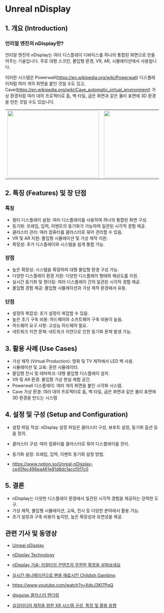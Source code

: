 # Unreal nDisplay

## 1. 개요 (Introduction)

### 언리얼 엔진의 nDisplay란?

언리얼 엔진의 nDisplay는 여러 디스플레이 디바이스를 하나의 통합된 화면으로 만들어주는 기술입니다. 주로 대형 스크린, 몰입형 환경, VR, AR, 시뮬레이션에서 사용됩니다.

이러한 시스템은 Powerwall(https://en.wikipedia.org/wiki/Powerwall) 디스플레이처럼 여러 개의 화면을 붙인 것일 수도 있고, Cave(https://en.wikipedia.org/wiki/Cave_automatic_virtual_environment) 가상 환경처럼 여러 대의 프로젝터로 돔, 벽 타일, 굽은 화면과 같은 물리 표면에 3D 환경을 만든 것일 수도 있습니다.

<table class="center">
<td>
    <img src="https://i.redd.it/k3l5agjumz6a1.jpg" width="300", height="220">
</td>
<td>
    <img src="https://d3kjluh73b9h9o.cloudfront.net/original/4X/c/4/2/c4254d144eec812de9ce28185c241b0572e5325f.jpeg" width="300", height="220">
</td>
<td>
    <img src="https://d3kjluh73b9h9o.cloudfront.net/original/4X/5/6/1/56155a73ee38c0f399a5d05a42b68905c65fed15.jpeg" width="300", height="220">
</td>
</table>

## 2. 특징 (Features) 및 장 단점

### 특징

- 멀티 디스플레이 설정: 여러 디스플레이를 사용하여 하나의 통합된 화면 구성.
- 동기화: 프레임, 입력, 이벤트의 동기화가 가능하여 일관된 시각적 경험 제공.
- 클러스터 관리: 여러 컴퓨터를 클러스터로 묶어 관리할 수 있음.
- VR 및 AR 지원: 몰입형 시뮬레이션 및 가상 제작 지원.
- 확장성: 추가 디스플레이와 시스템을 쉽게 통합 가능.

### 장점

- 높은 확장성: 시스템을 확장하여 대형 몰입형 환경 구성 가능.
- 다양한 디스플레이 환경 지원: 다양한 디스플레이 형태와 해상도를 지원.
- 실시간 동기화 및 렌더링: 여러 디스플레이 간의 일관된 시각적 경험 제공.
- 몰입형 경험 제공: 몰입형 시뮬레이션과 가상 제작 환경에서 유용.

### 단점

- 설정의 복잡성: 초기 설정이 복잡할 수 있음.
- 높은 초기 구축 비용: 하드웨어와 소프트웨어 구축 비용이 높음.
- 하드웨어 요구 사항: 고성능 하드웨어 필요.
- 네트워크 지연 문제: 네트워크 지연으로 인한 동기화 문제 발생 가능.

## 3. 활용 사례 (Use Cases)

- 가상 제작 (Virtual Production): 영화 및 TV 제작에서 LED 벽 사용.
- 시뮬레이션 및 교육: 훈련 시뮬레이터.
- 몰입형 전시 및 테마파크: 대형 몰입형 디스플레이 설치.
- VR 및 AR 환경: 몰입형 가상 현실 체험 공간.
- Powerwall 디스플레이: 여러 개의 화면을 붙인 시각화 시스템.
- Cave 가상 환경: 여러 대의 프로젝터로 돔, 벽 타일, 굽은 화면과 같은 물리 표면에 3D 환경을 만드는 시스템

## 4. 설정 및 구성 (Setup and Configuration)

- 설정 파일 작성: nDisplay 설정 파일은 클러스터 구성, 뷰포트 설정, 동기화 옵션 등을 정의.
- 클러스터 구성: 여러 컴퓨터를 클러스터로 묶어 디스플레이를 관리.
- 동기화 설정: 프레임, 입력, 이벤트 동기화 설정 방법.

- https://www.notion.so/Unreal-nDisplay-ce45fec496ea461e81d8dc1accf0f7c0

## 5. 결론

- nDisplay는 다양한 디스플레이 환경에서 일관된 시각적 경험을 제공하는 강력한 도구.
- 가상 제작, 몰입형 시뮬레이션, 교육, 전시 등 다양한 분야에서 활용 가능.
- 초기 설정과 구축 비용이 높지만, 높은 확장성과 유연성을 제공.

## 관련 기사 및 동영상

- [Unreal nDisplay](https://dev.epicgames.com/documentation/ko-kr/unreal-engine/ndisplay-overview-for-unreal-engine?application_version=5.3)
- [nDisplay Technology](https://cdn2.unrealengine.com/Unreal+Engine%2Fndisplay-whitepaper-final-updates%2FnDisplay_Whitepaper_FINAL-f87f7ae569861e42d965e4bffd1ee412ab49b238.pdf)

- [nDisplay 기술: 리얼타임 콘텐츠의 무한한 확장을 살펴보세요](https://www.unrealengine.com/ko/tech-blog/explore-ndisplay-technology-limitless-scaling-of-real-time-content)
- [실시간 애니메이션으로 팬을 매료시킨 Childish Gambino](https://www.unrealengine.com/ko/spotlights/childish-gambino-mesmerizes-fans-with-real-time-animation)

- https://www.youtube.com/watch?v=XdxJ3Kl7PqQ

- [disguise 클러스터 렌더링](https://www.disguise.one/media/7383/disguise_xr_ndisplay_ebook_korean.pdf)

- [실감미디어 제작을 위한 XR 시스템 구성,
  특징 및 활용 동향](https://www.kca.kr/Media_Issue_Trend/vol52/sub02_01.html)
